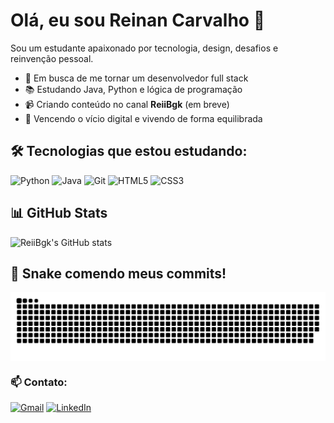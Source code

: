 # Olá, eu sou Reinan Carvalho 👋

Sou um estudante apaixonado por tecnologia, design, desafios e reinvenção pessoal.

- 🎯 Em busca de me tornar um desenvolvedor full stack
- 📚 Estudando Java, Python e lógica de programação
- 📹 Criando conteúdo no canal **ReiiBgk** (em breve)
- 💪 Vencendo o vício digital e vivendo de forma equilibrada

## 🛠️ Tecnologias que estou estudando:

![Python](https://img.shields.io/badge/Python-3776AB?style=flat&logo=python&logoColor=white)
![Java](https://img.shields.io/badge/Java-ED8B00?style=flat&logo=openjdk&logoColor=white)
![Git](https://img.shields.io/badge/Git-F05032?style=flat&logo=git&logoColor=white)
![HTML5](https://img.shields.io/badge/HTML5-E34F26?style=flat&logo=html5&logoColor=white)
![CSS3](https://img.shields.io/badge/CSS-563d7c?style=flat&logo=css3&logoColor=white)

## 📊 GitHub Stats
![ReiiBgk's GitHub stats](https://github-readme-stats.vercel.app/api?username=CarvalhoReinan&show_icons=true&theme=dracula)


## 🐍 Snake comendo meus commits!

<picture align="center">
  <source media="(prefers-color-scheme: dark)" srcset="https://raw.githubusercontent.com/mari4souza/mari4souza/output/github-contribution-grid-snake-dark.svg">
  <source media="(prefers-color-scheme: light)" srcset="https://raw.githubusercontent.com/mari4souza/mari4souza/output/github-contribution-grid-snake-dark.svg">
  <img align="center" alt="github contribution grid snake animation" src="https://raw.githubusercontent.com/mari4souza/mari4souza/output/github-contribution-grid-snake.svg">
</picture>

### 📫 Contato:
[![Gmail](https://img.shields.io/badge/Gmail-D14836?style=flat-square&logo=gmail&logoColor=white)](mailto:reinancdj55@gmail.com) [![LinkedIn](https://img.shields.io/badge/LinkedIn-Perfil-blue?logo=linkedin)](https://www.linkedin.com/in/reinan-carvalho-25aa03253/)
